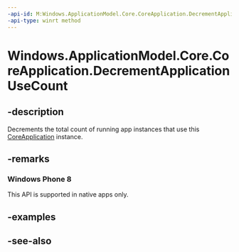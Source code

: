 ----api-id: M:Windows.ApplicationModel.Core.CoreApplication.DecrementApplicationUseCount
-api-type: winrt method
---<!-- Method syntaxpublic void DecrementApplicationUseCount()--># Windows.ApplicationModel.Core.CoreApplication.DecrementApplicationUseCount## -descriptionDecrements the total count of running app instances that use this [CoreApplication](coreapplication.md) instance.## -remarks### Windows Phone 8This API is supported in native apps only.## -examples## -see-also